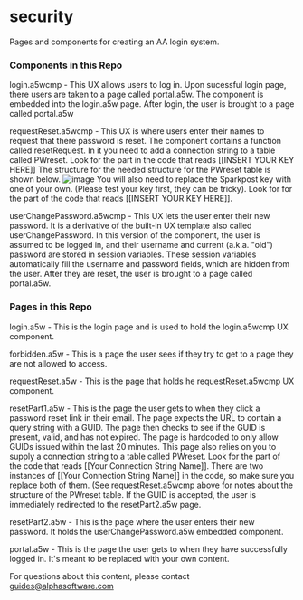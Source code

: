 # security
Pages and components for creating an AA login system.


### Components in this Repo

login.a5wcmp - This UX allows users to log in. Upon sucessful login page, there users are taken to a page called portal.a5w. The component is embedded into the login.a5w page. After login, the user is brought to a page called portal.a5w

requestReset.a5wcmp - This UX is where users enter their names to request that there password is reset. The component contains a function called resetRequest. In it you need to add a connection string to a table called PWreset. Look for the part in the code that reads [[INSERT YOUR KEY HERE]] The structure for the needed structure for the PWreset table is shown below. 
![image](https://user-images.githubusercontent.com/12627665/119546088-8376a400-bd61-11eb-9068-b44451a35ad1.png)
You will also need to replace the Sparkpost key with one of your own. (Please test your key first, they can be tricky). Look for for the part of the code that reads [[INSERT YOUR KEY HERE]].

userChangePassword.a5wcmp - This UX lets the user enter their new password. It is a derivative of the built-in UX template
also called userChangePassword. In this version of the component, the user is assumed to be logged in, and their username and 
current (a.k.a. "old") password are stored in session variables. These session variables automatically fill the username and 
password fields, which are hidden from the user. After they are reset, the user is brought to a page called portal.a5w.

### Pages in this Repo

login.a5w - This is the login page and is used to hold the login.a5wcmp UX component.

forbidden.a5w - This is a page the user sees if they try to get to a page they are not allowed to access.

requestReset.a5w - This is the page that holds he requestReset.a5wcmp UX component.

resetPart1.a5w - This is the page the user gets to when they click a password reset link in their email. The page expects the URL to contain a query string with a GUID. The page then checks to see if the GUID is present, valid, and has not expired. The 
page is hardcoded to only allow GUIDs issued within the last 20 minutes. This page also relies on you to supply a connection string to a table called PWreset. Look for the part of the code that reads [[Your Connection String Name]].  There are two instances of [[Your Connection String Name]] in the code, so make sure you replace both of them. (See requestReset.a5wcmp above for notes about the structure of the PWreset table. If the GUID is accepted, the user is immediately redirected to the resetPart2.a5w page. 

resetPart2.a5w - This is the page where the user enters their new password. It holds the userChangePassword.a5w embedded component.

portal.a5w - This is the page the user gets to when they have successfully logged in. It's meant to be replaced with your own content.


For questions about this content, please contact guides@alphasoftware.com







